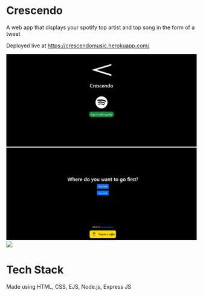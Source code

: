 # Crescendo
A web app that displays your spotify top artist and top song in the form of a tweet

Deployed live at https://crescendomusic.herokuapp.com/

![](Crescendo.png)
![](crescendo_main.png)
![](crescendo_song.png)

# Tech Stack
Made using HTML, CSS, EJS, Node.js, Express JS

